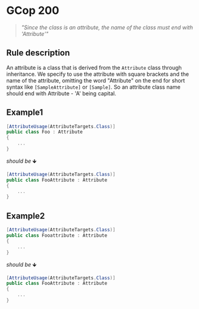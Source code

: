 ﻿# GCop 200

> *"Since the class is an attribute, the name of the class must end with 'Attribute'"*

## Rule description

An attribute is a class that is derived from the `Attribute` class through inheritance. We specify to use the attribute with square brackets and the name of the attribute, omitting the word "Attribute" on the end for short syntax like `[SampleAttribute]` or `[Sample]`. So an attribute class name should end with Attribute - 'A' being capital.

## Example1

```csharp
[AttributeUsage(AttributeTargets.Class)]
public class Foo : Attribute
{
    ...
}
```

*should be* 🡻

```csharp
[AttributeUsage(AttributeTargets.Class)]
public class FooAttribute : Attribute
{
    ...
}
```

## Example2

```csharp
[AttributeUsage(AttributeTargets.Class)]
public class Fooattribute : Attribute
{
    ...
}
```

*should be* 🡻

```csharp
[AttributeUsage(AttributeTargets.Class)]
public class FooAttribute : Attribute
{
    ...
}
```